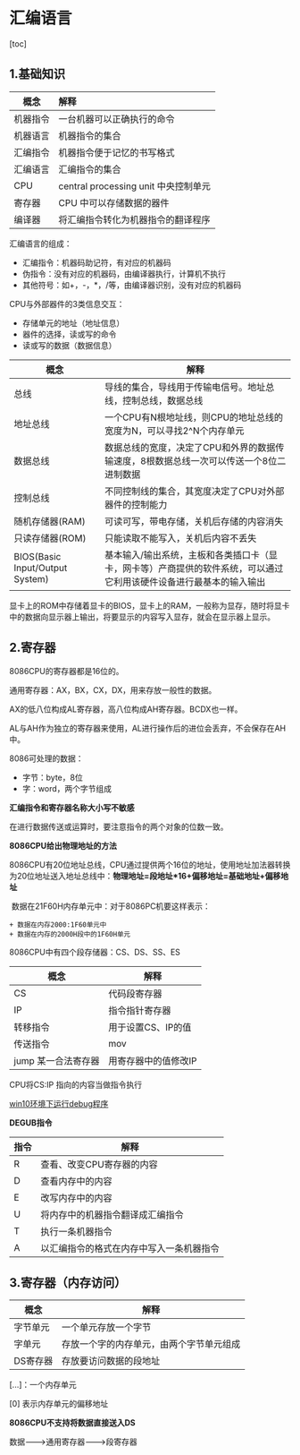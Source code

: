 # 汇编语言

[toc]

## 1.基础知识

| 概念     | 解释                                 |
| -------- | :----------------------------------- |
| 机器指令 | 一台机器可以正确执行的命令           |
| 机器语言 | 机器指令的集合                       |
| 汇编指令 | 机器指令便于记忆的书写格式           |
| 汇编语言 | 汇编指令的集合                       |
| CPU      | central processing unit 中央控制单元 |
| 寄存器   | CPU 中可以存储数据的器件             |
| 编译器   | 将汇编指令转化为机器指令的翻译程序   |

汇编语言的组成：

+ 汇编指令：机器码助记符，有对应的机器码
+ 伪指令：没有对应的机器码，由编译器执行，计算机不执行
+ 其他符号：如+，-，*，/等，由编译器识别，没有对应的机器码

CPU与外部器件的3类信息交互：

+ 存储单元的地址（地址信息）
+ 器件的选择，读或写的命令
+ 读或写的数据（数据信息）

| 概念                            | 解释                                                         |
| ------------------------------- | ------------------------------------------------------------ |
| 总线                            | 导线的集合，导线用于传输电信号。地址总线，控制总线，数据总线 |
| 地址总线                        | 一个CPU有N根地址线，则CPU的地址总线的宽度为N，可以寻找2^N个内存单元 |
| 数据总线                        | 数据总线的宽度，决定了CPU和外界的数据传输速度，8根数据总线一次可以传送一个8位二进制数据 |
| 控制总线                        | 不同控制线的集合，其宽度决定了CPU对外部器件的控制能力        |
| 随机存储器(RAM)                 | 可读可写，带电存储，关机后存储的内容消失                     |
| 只读存储器(ROM)                 | 只能读取不能写入，关机后内容不丢失                           |
| BIOS(Basic Input/Output System) | 基本输入/输出系统，主板和各类插口卡（显卡，网卡等）产商提供的软件系统，可以通过它利用该硬件设备进行最基本的输入输出 |

显卡上的ROM中存储着显卡的BIOS，显卡上的RAM，一般称为显存，随时将显卡中的数据向显示器上输出，将要显示的内容写入显存，就会在显示器上显示。

## 2.寄存器

8086CPU的寄存器都是16位的。

通用寄存器：AX，BX，CX，DX，用来存放一般性的数据。

AX的低八位构成AL寄存器，高八位构成AH寄存器。BCDX也一样。

AL与AH作为独立的寄存器来使用，AL进行操作后的进位会丢弃，不会保存在AH中。

8086可处理的数据：

+ 字节：byte，8位
+ 字：word，两个字节组成

**汇编指令和寄存器名称大小写不敏感**

在进行数据传送或运算时，要注意指令的两个对象的位数一致。

**8086CPU给出物理地址的方法**

​	8086CPU有20位地址总线，CPU通过提供两个16位的地址，使用地址加法器转换为20位地址送入地址总线中：**物理地址=段地址*16+偏移地址=基础地址+偏移地址**	

​	数据在21F60H内存单元中：对于8086PC机要这样表示：

	+ 数据在内存2000:1F60单元中
	+ 数据在内存的2000H段中的1F60H单元

8086CPU中有四个段存储器：CS、DS、SS、ES

| 概念                | 解释                 |
| ------------------- | -------------------- |
| CS                  | 代码段寄存器         |
| IP                  | 指令指针寄存器       |
| 转移指令            | 用于设置CS、IP的值   |
| 传送指令            | mov                  |
| jump 某一合法寄存器 | 用寄存器中的值修改IP |

CPU将CS:IP 指向的内容当做指令执行

[win10环境下运行debug程序](https://gaozhiyuan.me/assembly/run-debug-in-win10.html)

**DEGUB指令**

| 指令 | 解释                                     |
| ---- | ---------------------------------------- |
| R    | 查看、改变CPU寄存器的内容                |
| D    | 查看内存中的内容                         |
| E    | 改写内存中的内容                         |
| U    | 将内存中的机器指令翻译成汇编指令         |
| T    | 执行一条机器指令                         |
| A    | 以汇编指令的格式在内存中写入一条机器指令 |

##  3.寄存器（内存访问）

| 概念     | 解释                                     |
| -------- | ---------------------------------------- |
| 字节单元 | 一个单元存放一个字节                     |
| 字单元   | 存放一个字的内存单元，由两个字节单元组成 |
| DS寄存器 | 存放要访问数据的段地址                   |

[...]：一个内存单元

[0] 表示内存单元的偏移地址

**8086CPU不支持将数据直接送入DS**

数据--->通用寄存器--->段寄存器

